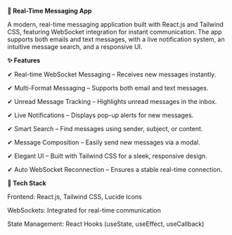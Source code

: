 **📩 Real-Time Messaging App**

A modern, real-time messaging application built with React.js and Tailwind CSS, featuring WebSocket integration for instant communication. The app supports both emails and text messages, with a live notification system, an intuitive message search, and a responsive UI.

**✨ Features**

✔ Real-time WebSocket Messaging – Receives new messages instantly.

✔ Multi-Format Messaging – Supports both email and text messages.

✔ Unread Message Tracking – Highlights unread messages in the inbox.

✔ Live Notifications – Displays pop-up alerts for new messages.

✔ Smart Search – Find messages using sender, subject, or content.

✔ Message Composition – Easily send new messages via a modal.

✔ Elegant UI – Built with Tailwind CSS for a sleek, responsive design.

✔ Auto WebSocket Reconnection – Ensures a stable real-time connection.

**🚀 Tech Stack**

Frontend: React.js, Tailwind CSS, Lucide Icons

WebSockets: Integrated for real-time communication

State Management: React Hooks (useState, useEffect, useCallback)
